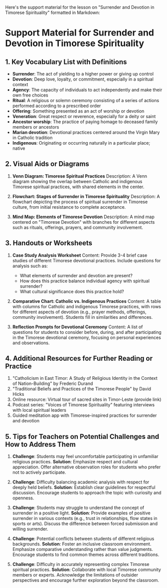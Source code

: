 Here's the support material for the lesson on "Surrender and Devotion in Timorese Spirituality" formatted in Markdown:

# Support Material for Surrender and Devotion in Timorese Spirituality

## 1. Key Vocabulary List with Definitions

- **Surrender**: The act of yielding to a higher power or giving up control
- **Devotion**: Deep love, loyalty, or commitment, especially in a spiritual context
- **Agency**: The capacity of individuals to act independently and make their own free choices
- **Ritual**: A religious or solemn ceremony consisting of a series of actions performed according to a prescribed order
- **Offering**: Something presented as an act of worship or devotion
- **Veneration**: Great respect or reverence, especially for a deity or saint
- **Ancestor worship**: The practice of paying homage to deceased family members or ancestors
- **Marian devotion**: Devotional practices centered around the Virgin Mary in Catholic tradition
- **Indigenous**: Originating or occurring naturally in a particular place; native

## 2. Visual Aids or Diagrams

1. **Venn Diagram: Timorese Spiritual Practices**
   Description: A Venn diagram showing the overlap between Catholic and indigenous Timorese spiritual practices, with shared elements in the center.

2. **Flowchart: Stages of Surrender in Timorese Spirituality**
   Description: A flowchart depicting the process of spiritual surrender in Timorese culture, from initial resistance to complete acceptance.

3. **Mind Map: Elements of Timorese Devotion**
   Description: A mind map centered on "Timorese Devotion" with branches for different aspects such as rituals, offerings, prayers, and community involvement.

## 3. Handouts or Worksheets

1. **Case Study Analysis Worksheet**
   Content: Provide 3-4 brief case studies of different Timorese devotional practices. Include questions for analysis such as:
   - What elements of surrender and devotion are present?
   - How does this practice balance individual agency with spiritual surrender?
   - What cultural significance does this practice hold?

2. **Comparative Chart: Catholic vs. Indigenous Practices**
   Content: A table with columns for Catholic and indigenous Timorese practices, with rows for different aspects of devotion (e.g., prayer methods, offerings, community involvement). Students fill in similarities and differences.

3. **Reflection Prompts for Devotional Ceremony**
   Content: A list of questions for students to consider before, during, and after participating in the Timorese devotional ceremony, focusing on personal experiences and observations.

## 4. Additional Resources for Further Reading or Practice

1. "Catholicism in East Timor: A Study of Religious Identity in the Context of Nation-Building" by Frederic Durand
2. "Traditional Beliefs and Practices of the Timorese People" by David Hicks
3. Online resource: Virtual tour of sacred sites in Timor-Leste (provide link)
4. Podcast series: "Voices of Timorese Spirituality" featuring interviews with local spiritual leaders
5. Guided meditation app with Timorese-inspired practices for surrender and devotion

## 5. Tips for Teachers on Potential Challenges and How to Address Them

1. **Challenge**: Students may feel uncomfortable participating in unfamiliar religious practices.
   **Solution**: Emphasize respect and cultural appreciation. Offer alternative observation roles for students who prefer not to actively participate.

2. **Challenge**: Difficulty balancing academic analysis with respect for deeply held beliefs.
   **Solution**: Establish clear guidelines for respectful discussion. Encourage students to approach the topic with curiosity and openness.

3. **Challenge**: Students may struggle to understand the concept of surrender in a positive light.
   **Solution**: Provide examples of positive surrender in various contexts (e.g., trust in relationships, flow states in sports or arts). Discuss the difference between forced submission and willing surrender.

4. **Challenge**: Potential conflicts between students of different religious backgrounds.
   **Solution**: Foster an inclusive classroom environment. Emphasize comparative understanding rather than value judgments. Encourage students to find common themes across different traditions.

5. **Challenge**: Difficulty in accurately representing complex Timorese spiritual practices.
   **Solution**: Collaborate with local Timorese community members or experts. Acknowledge the limitations of outsider perspectives and encourage further exploration beyond the classroom.